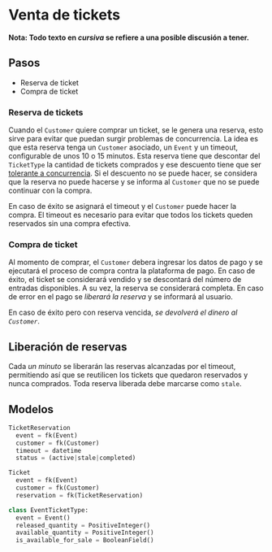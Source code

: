 # Venta de tickets

**Nota: Todo texto en _cursiva_ se refiere a una posible discusión a tener.**

## Pasos

- Reserva de ticket
- Compra de ticket

### Reserva de tickets

Cuando el `Customer` quiere comprar un ticket, se le genera una reserva, esto sirve para evitar que puedan surgir problemas de concurrencia.
La idea es que esta reserva tenga un `Customer` asociado, un `Event` y un timeout, configurable de unos 10 o 15 minutos.
Esta reserva tiene que descontar del `TicketType` la cantidad de tickets comprados y ese descuento tiene que ser [tolerante a concurrencia](https://docs.djangoproject.com/en/4.2/ref/models/expressions/#avoiding-race-conditions-using-f).
Si el descuento no se puede hacer, se considera que la reserva no puede hacerse y se informa al `Customer` que no se puede continuar con la compra.

En caso de éxito se asignará el timeout y el `Customer` puede hacer la compra. El timeout es necesario para evitar que todos los tickets queden reservados sin una compra efectiva.

### Compra de ticket

Al momento de comprar, el `Customer` debera ingresar los datos de pago y se ejecutará el proceso de compra contra la plataforma de pago. En caso de éxito, el ticket se considerará vendido y se descontará del número de entradas disponibles. A su vez, la reserva se considerará completa. En caso de error en el pago se _liberará la reserva_ y se informará al usuario.

En caso de éxito pero con reserva vencida, _se devolverá el dinero al `Customer`_.

## Liberación de reservas

Cada _un minuto_ se liberarán las reservas alcanzadas por el timeout, permitiendo así que se reutilicen los tickets que quedaron reservados y nunca comprados. Toda reserva liberada debe marcarse como `stale`.

## Modelos

```python
TicketReservation
  event = fk(Event)
  customer = fk(Customer)
  timeout = datetime
  status = (active|stale|completed)
```

```python
Ticket
  event = fk(Event)
  customer = fk(Customer)
  reservation = fk(TicketReservation)
```

```python
class EventTicketType:
  event = Event()
  released_quantity = PositiveInteger()
  available_quantity = PositiveInteger()
  is_available_for_sale = BooleanField()
```
